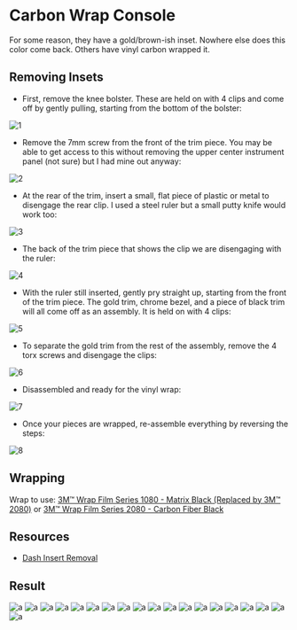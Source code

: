 # Carbon Wrap Console

For some reason, they have a gold/brown-ish inset. Nowhere else does this color come back. Others have vinyl carbon wrapped it.

## Removing Insets

* First, remove the knee bolster. These are held on with 4 clips and come off by gently pulling, starting from the bottom of the bolster:

![1](https://github.com/CumpsD/second-brain/raw/main/assets/ram/carbon-console/1.png "1")

* Remove the 7mm screw from the front of the trim piece. You may be able to get access to this without removing the upper center instrument panel (not sure) but I had mine out anyway:

![2](https://github.com/CumpsD/second-brain/raw/main/assets/ram/carbon-console/2.png "2")

* At the rear of the trim, insert a small, flat piece of plastic or metal to disengage the rear clip. I used a steel ruler but a small putty knife would work too:

![3](https://github.com/CumpsD/second-brain/raw/main/assets/ram/carbon-console/3.png "3")

* The back of the trim piece that shows the clip we are disengaging with the ruler:

![4](https://github.com/CumpsD/second-brain/raw/main/assets/ram/carbon-console/4.png "4")

* With the ruler still inserted, gently pry straight up, starting from the front of the trim piece. The gold trim, chrome bezel, and a piece of black trim will all come off as an assembly. It is held on with 4 clips:

![5](https://github.com/CumpsD/second-brain/raw/main/assets/ram/carbon-console/5.png "5")

* To separate the gold trim from the rest of the assembly, remove the 4 torx screws and disengage the clips:

![6](https://github.com/CumpsD/second-brain/raw/main/assets/ram/carbon-console/6.png "6")

* Disassembled and ready for the vinyl wrap:

![7](https://github.com/CumpsD/second-brain/raw/main/assets/ram/carbon-console/7.png "7")

* Once your pieces are wrapped, re-assemble everything by reversing the steps:

![8](https://github.com/CumpsD/second-brain/raw/main/assets/ram/carbon-console/8.png "8")

## Wrapping

Wrap to use: [3M™ Wrap Film Series 1080 - Matrix Black (Replaced by 3M™ 2080)](https://www.rvinyl.com/3M-Wrap-Film-Series-1080-Matrix-Back-MX12.html) or [3M™ Wrap Film Series 2080 - Carbon Fiber Black](https://www.rvinyl.com/3M-Wrap-Film-Series-2080-Carbon-Fiber-Black-Vinyl.html)

## Resources

* [Dash Insert Removal](https://5thgenrams.com/community/threads/dash-insert-removal.10742/page-2)

## Result

![a](https://github.com/CumpsD/second-brain/raw/main/assets/ram/carbon-console/img_1798.jpg "a")
![a](https://github.com/CumpsD/second-brain/raw/main/assets/ram/carbon-console/img_1810.jpg "a")
![a](https://github.com/CumpsD/second-brain/raw/main/assets/ram/carbon-console/img_1811.jpg "a")
![a](https://github.com/CumpsD/second-brain/raw/main/assets/ram/carbon-console/img_1812.jpg "a")
![a](https://github.com/CumpsD/second-brain/raw/main/assets/ram/carbon-console/img_1813.jpg "a")
![a](https://github.com/CumpsD/second-brain/raw/main/assets/ram/carbon-console/img_1814.jpg "a")
![a](https://github.com/CumpsD/second-brain/raw/main/assets/ram/carbon-console/img_1815.jpg "a")
![a](https://github.com/CumpsD/second-brain/raw/main/assets/ram/carbon-console/img_1816.jpg "a")
![a](https://github.com/CumpsD/second-brain/raw/main/assets/ram/carbon-console/img_1817.jpg "a")
![a](https://github.com/CumpsD/second-brain/raw/main/assets/ram/carbon-console/img_1842.jpg "a")
![a](https://github.com/CumpsD/second-brain/raw/main/assets/ram/carbon-console/img_1843.jpg "a")
![a](https://github.com/CumpsD/second-brain/raw/main/assets/ram/carbon-console/img_1844.jpg "a")
![a](https://github.com/CumpsD/second-brain/raw/main/assets/ram/carbon-console/img_1845.jpg "a")
![a](https://github.com/CumpsD/second-brain/raw/main/assets/ram/carbon-console/img_1846.jpg "a")
![a](https://github.com/CumpsD/second-brain/raw/main/assets/ram/carbon-console/img_1847.jpg "a")
![a](https://github.com/CumpsD/second-brain/raw/main/assets/ram/carbon-console/img_1848.jpg "a")
![a](https://github.com/CumpsD/second-brain/raw/main/assets/ram/carbon-console/img_1849.jpg "a")
![a](https://github.com/CumpsD/second-brain/raw/main/assets/ram/carbon-console/img_1850.jpg "a")
![a](https://github.com/CumpsD/second-brain/raw/main/assets/ram/carbon-console/img_1853.jpg "a")
